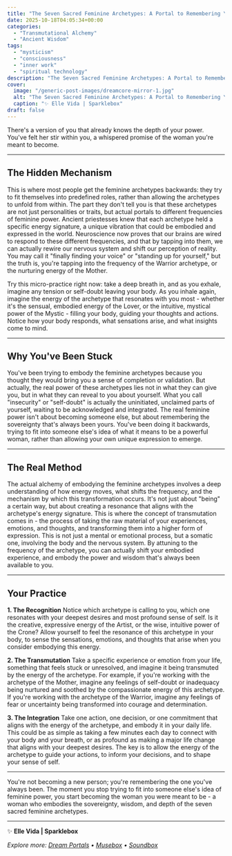 ```yaml
---
title: "The Seven Sacred Feminine Archetypes: A Portal to Remembering Your Sovereignty"
date: 2025-10-18T04:05:34+00:00
categories:
  - "Transmutational Alchemy"
  - "Ancient Wisdom"
tags:
  - "mysticism"
  - "consciousness"
  - "inner work"
  - "spiritual technology"
description: "The Seven Sacred Feminine Archetypes: A Portal to Remembering Your Sovereignty"
cover:
  image: "/generic-post-images/dreamcore-mirror-1.jpg"
  alt: "The Seven Sacred Feminine Archetypes: A Portal to Remembering Your Sovereignty"
  caption: "✨ Elle Vida | Sparklebox"
draft: false
---
```


There's a version of you that already knows the depth of your power. You've felt her stir within you, a whispered promise of the woman you're meant to become. 

---

## The Hidden Mechanism

This is where most people get the feminine archetypes backwards: they try to fit themselves into predefined roles, rather than allowing the archetypes to unfold from within. The part they don't tell you is that these archetypes are not just personalities or traits, but actual portals to different frequencies of feminine power. Ancient priestesses knew that each archetype held a specific energy signature, a unique vibration that could be embodied and expressed in the world. Neuroscience now proves that our brains are wired to respond to these different frequencies, and that by tapping into them, we can actually rewire our nervous system and shift our perception of reality. You may call it "finally finding your voice" or "standing up for yourself," but the truth is, you're tapping into the frequency of the Warrior archetype, or the nurturing energy of the Mother.

Try this micro-practice right now: take a deep breath in, and as you exhale, imagine any tension or self-doubt leaving your body. As you inhale again, imagine the energy of the archetype that resonates with you most - whether it's the sensual, embodied energy of the Lover, or the intuitive, mystical power of the Mystic - filling your body, guiding your thoughts and actions. Notice how your body responds, what sensations arise, and what insights come to mind.

---

## Why You've Been Stuck

You've been trying to embody the feminine archetypes because you thought they would bring you a sense of completion or validation. But actually, the real power of these archetypes lies not in what they can give you, but in what they can reveal to you about yourself. What you call "insecurity" or "self-doubt" is actually the uninitiated, unclaimed parts of yourself, waiting to be acknowledged and integrated. The real feminine power isn't about becoming someone else, but about remembering the sovereignty that's always been yours. You've been doing it backwards, trying to fit into someone else's idea of what it means to be a powerful woman, rather than allowing your own unique expression to emerge.

---

## The Real Method

The actual alchemy of embodying the feminine archetypes involves a deep understanding of how energy moves, what shifts the frequency, and the mechanism by which this transformation occurs. It's not just about "being" a certain way, but about creating a resonance that aligns with the archetype's energy signature. This is where the concept of transmutation comes in - the process of taking the raw material of your experiences, emotions, and thoughts, and transforming them into a higher form of expression. This is not just a mental or emotional process, but a somatic one, involving the body and the nervous system. By attuning to the frequency of the archetype, you can actually shift your embodied experience, and embody the power and wisdom that's always been available to you.

---

## Your Practice

**1. The Recognition**
Notice which archetype is calling to you, which one resonates with your deepest desires and most profound sense of self. Is it the creative, expressive energy of the Artist, or the wise, intuitive power of the Crone? Allow yourself to feel the resonance of this archetype in your body, to sense the sensations, emotions, and thoughts that arise when you consider embodying this energy.

**2. The Transmutation**
Take a specific experience or emotion from your life, something that feels stuck or unresolved, and imagine it being transmuted by the energy of the archetype. For example, if you're working with the archetype of the Mother, imagine any feelings of self-doubt or inadequacy being nurtured and soothed by the compassionate energy of this archetype. If you're working with the archetype of the Warrior, imagine any feelings of fear or uncertainty being transformed into courage and determination.

**3. The Integration**
Take one action, one decision, or one commitment that aligns with the energy of the archetype, and embody it in your daily life. This could be as simple as taking a few minutes each day to connect with your body and your breath, or as profound as making a major life change that aligns with your deepest desires. The key is to allow the energy of the archetype to guide your actions, to inform your decisions, and to shape your sense of self.

---

You're not becoming a new person; you're remembering the one you've always been. The moment you stop trying to fit into someone else's idea of feminine power, you start becoming the woman you were meant to be - a woman who embodies the sovereignty, wisdom, and depth of the seven sacred feminine archetypes.

---

✨ **Elle Vida | Sparklebox**

*Explore more: [Dream Portals](/the-dreamtoolkit/) • [Musebox](/musebox-dreams/) • [Soundbox](/soundbox/)*
